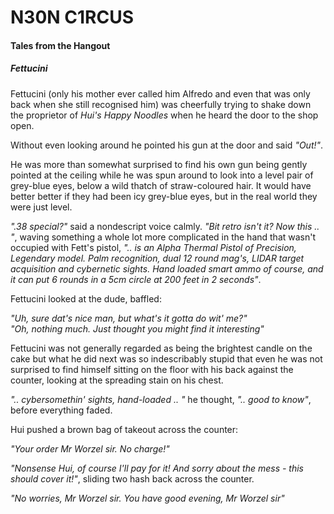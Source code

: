 # N30N C1RCUS

#### Tales from the Hangout

##### Fettucini

Fettucini (only his mother ever called him Alfredo and even that was only back when
she still recognised him) was cheerfully trying to shake down the proprietor of _Hui's
Happy Noodles_ when he heard the door to the shop open.

Without even looking around he pointed his gun at the door and said _"Out!"_.

He was more than somewhat surprised to find his own gun being gently pointed at the ceiling while he was spun around to look into a level pair of grey-blue eyes, below a wild thatch of straw-coloured hair. It would have better better if they had been icy grey-blue eyes, but in the real world they were just level.

  _".38 special?"_ said a nondescript voice calmly. _"Bit retro isn't it? Now this .. "_, waving something a whole lot more complicated in the hand that wasn't occupied with Fett's pistol, _".. is an Alpha Thermal  Pistol of Precision, Legendary model. Palm recognition, dual 12 round mag's, LIDAR target acquisition and cybernetic sights. Hand loaded smart ammo of course, and it can put 6 rounds in a 5cm circle at 200 feet in 2 seconds"_.

Fettucini looked at the dude, baffled:

  _"Uh, sure dat's nice man, but what's it gotta do wit' me?"_  
  _"Oh, nothing much. Just thought you might find it interesting"_

Fettucini was not generally regarded as being the brightest candle on the cake but what he did next was so indescribably stupid that even he was not surprised to find himself sitting on the floor with his back against the counter, looking at the spreading stain on his chest.

  _".. cybersomethin' sights, hand-loaded .. "_ he thought, _".. good to know"_, before everything faded.

Hui pushed a brown bag of takeout across the counter:

  _"Your order Mr Worzel sir. No charge!"_
  
  _"Nonsense Hui, of course I'll pay for it! And sorry about the mess - this should cover it!"_, sliding two hash back across the counter.
  
  _"No worries, Mr Worzel sir. You have good evening, Mr Worzel sir"_
  
